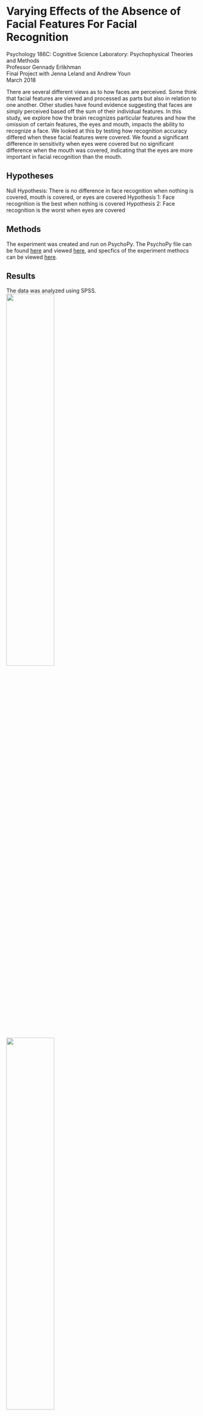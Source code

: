 # Varying Effects of the Absence of Facial Features For Facial Recognition

Psychology 186C: Cognitive Science Laboratory: Psychophysical Theories and Methods\
Professor Gennady Erlikhman\
Final Project with Jenna Leland and Andrew Youn\
March 2018


There are several different views as to how faces are perceived. Some think that facial features are viewed and processed as parts but also in relation to one another. Other studies have found evidence suggesting that faces are simply perceived based off the sum of their individual features. In this study, we explore how the brain recognizes particular features and how the omission of certain features, the eyes and mouth, impacts the ability to recognize a face. We looked at this by testing how recognition accuracy differed when these facial features were covered. We found a significant difference in sensitivity when eyes were covered but no significant difference when the mouth was covered, indicating that the eyes are more important in facial recognition than the mouth. 

## Hypotheses
Null Hypothesis: There is no difference in face recognition when nothing is covered, mouth is covered, or eyes are covered 
Hypothesis 1: Face recognition is the best when nothing is covered 
Hypothesis 2: Face recognition is the worst when eyes are covered

## Methods
The experiment was created and run on PsychoPy. The PsychoPy file can be found <a href = "https://kristentang.github.io/facerecognitionexperiment/experiment/Experiment.psyexp">here</a> and viewed <a href = "https://kristentang.github.io/facerecognitionexperiment/experiment/Experiment.psyexp.xml">here</a>, and specfics of the experiment methocs can be viewed <a href = "https://kristentang.github.io/facerecognitionexperiment/results/Presentation.pdf">here</a>.

## Results 
The data was analyzed using SPSS.\
<img src = "https://kristentang.github.io/photos/faces1.jpg" width = 50%>
<img src = "https://kristentang.github.io/photos/faces2.jpg" width = 50%>

The figure shows the mean forced choice sensitivity over the three conditions. In this study, sensitivity is the ability to identify a previously shown face and discriminate between that face and a distractor face. This shows the highest ability to recognize a previously shown face when nothing is covered and the lowest ability to recognize a previously shown face when the eyes are covered. 

<img src = "https://kristentang.github.io/photos/faces3.jpg">

The significant difference in sensitivity between nothing covered and eyes covered indicates that eyes play a significant role in facial recognition. Since there is no significant difference between the sensitivities for nothing covered and mouth covered, we can conclude that the mouth does not play a significant role in facial recognition. The significant difference in sensitivity between eyes covered and mouth covered indicates that eyes are more instrumental in facial recognition than mouth. From this we also draw the conclusion that the feature being covered, not just the fact that part of the face was being blocked, affected facial recognition ability. 

